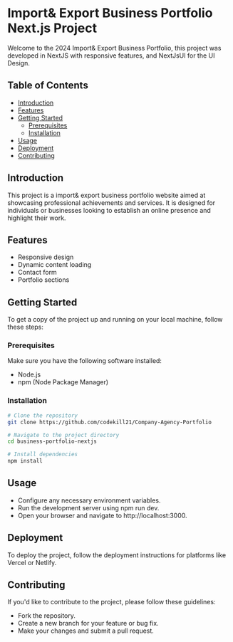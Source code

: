 # Import& Export Business Portfolio Next.js Project

Welcome to the 2024 Import& Export Business Portfolio, this project was developed in NextJS with responsive features, and NextJsUI for the UI Design.

## Table of Contents
- [Introduction](#introduction)
- [Features](#features)
- [Getting Started](#getting-started)
  - [Prerequisites](#prerequisites)
  - [Installation](#installation)
- [Usage](#usage)
- [Deployment](#deployment)
- [Contributing](#contributing)

## Introduction
This project is a import& export business portfolio website aimed at showcasing professional achievements and services. It is designed for individuals or businesses looking to establish an online presence and highlight their work.

## Features
- Responsive design
- Dynamic content loading
- Contact form
- Portfolio sections

## Getting Started
To get a copy of the project up and running on your local machine, follow these steps:

### Prerequisites
Make sure you have the following software installed:
- Node.js
- npm (Node Package Manager)


### Installation
```bash
# Clone the repository
git clone https://github.com/codekill21/Company-Agency-Portfolio

# Navigate to the project directory
cd business-portfolio-nextjs

# Install dependencies
npm install
```

## Usage
- Configure any necessary environment variables.
- Run the development server using npm run dev.
- Open your browser and navigate to http://localhost:3000.

## Deployment
To deploy the project, follow the deployment instructions for platforms like Vercel or Netlify.

## Contributing
If you'd like to contribute to the project, please follow these guidelines:
- Fork the repository.
- Create a new branch for your feature or bug fix.
- Make your changes and submit a pull request.


